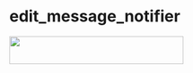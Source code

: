 # edit_message_notifier

<b>
<a href="https://heroku.com/deploy?template=https://github.com/noobmasterhu/edit_message_notifier"><img src="https://img.shields.io/badge/DEPLOY ON HEROKU-Canary?style=for-the-badge&logo=heroku"width="310" height="50"/></a>
</b>
